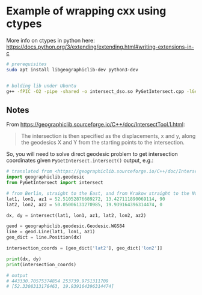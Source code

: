 # Example of wrapping cxx using ctypes

More info on ctypes in python here: <https://docs.python.org/3/extending/extending.html#writing-extensions-in-c>

```bash
# prerequisites
sudo apt install libgeographiclib-dev python3-dev


# bulding lib under Ubuntu
g++ -fPIC -O2 -pipe -shared -o intersect_dso.so PyGetIntersect.cpp -lGeographicLib -Wl,-rpath=/usr/lib/x86_64-linux-gnu
```


## Notes

From <https://geographiclib.sourceforge.io/C++/doc/IntersectTool.1.html>:

> The intersection is then specified as the displacements, x and y, along
> the geodesics X and Y from the starting points to the intersection.

So, you will need to solve direct geodesic problem to get intersection coordinates given `PyGetIntersect.intersect()` output, e.g.:


```python
# translated from <https://geographiclib.sourceforge.io/C++/doc/IntersectTool_8cpp_source.html>
import geographiclib.geodesic
from PyGetIntersect import intersect

# from Berlin, straight to the East, and from Krakow straight to the North
lat1, lon1, az1 = 52.51052876689272, 13.427111890069114, 90
lat2, lon2, az2 = 50.05006131270985, 19.939164396314474, 0

dx, dy = intersect(lat1, lon1, az1, lat2, lon2, az2)

geod = geographiclib.geodesic.Geodesic.WGS84
line = geod.Line(lat1, lon1, az1)
geo_dict = line.Position(dx)

intersection_coords = [geo_dict['lat2'], geo_dict['lon2']]

print(dx, dy)
print(intersection_coords)

# output
# 443330.70575374854 253739.9751311709
# [52.3308313176463, 19.939164396314474]
```
